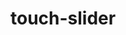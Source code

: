# touch-slider
<!-- Based on Build a Touch Slider with HTML, CSS & JavaScript by Brad Traversy (2021)
see: https://www.youtube.com/watch?v=5bxFSOA5JYo 
original idea by Will Adams: https://github.com/bushblade/Full-Screen-Touch-Slider -->
